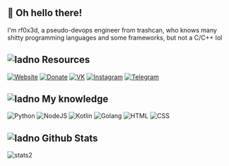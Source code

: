 ## 👋 Oh hello there!
I'm rf0x3d, a pseudo-devops engineer from trashcan, who knows many shitty programming languages and some frameworks, but not a C/C++ lol


## ![ladno](https://rf0x3d.su/maybe_assets/computer_outline_28.svg) Resources
  [![Website](https://rf0x3d.su/maybe_assets/globe_outline_28.svg)](https://rf0x3d.su)
  [![Donate](https://rf0x3d.su/maybe_assets/money_transfer_outline_28.svg)](https://rf0x3d.su/donate)
  [![VK](https://rf0x3d.su/maybe_assets/logo_vk_outline_28.svg)](https://vk.com/rfoxxxy)
  [![Instagram](https://rf0x3d.su/maybe_assets/story_outline_28.svg)](https://instagram.com/rf0x3dd)
  [![Telegram](https://rf0x3d.su/maybe_assets/location_outline_28.svg)](https://t.me/rf0x1d)

## ![ladno](https://rf0x3d.su/maybe_assets/airplay_outline_28.svg) My knowledge
![Python](https://rf0x3d.su/maybe_assets/language-python.svg)
![NodeJS](https://rf0x3d.su/maybe_assets/nodejs.svg)
![Kotlin](https://rf0x3d.su/maybe_assets/language-kotlin.svg)
![Golang](https://rf0x3d.su/maybe_assets/language-go.svg)
![HTML](https://rf0x3d.su/maybe_assets/language-html5.svg)
![CSS](https://rf0x3d.su/maybe_assets/language-css3.svg)


## ![ladno](https://rf0x3d.su/maybe_assets/statistics_outline_28.svg) Github Stats
![stats2](https://komarev.com/ghpvc/?username=rfoxxxy&style=flat)

